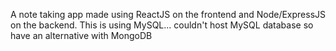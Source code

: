 A note taking app made using ReactJS on the frontend and Node/ExpressJS on the backend.
This is using MySQL... couldn't host MySQL database so have an alternative with MongoDB
